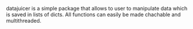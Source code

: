 datajuicer is a simple package that allows to user to manipulate data which is saved in lists of dicts. All functions can easily be made chachable and multithreaded.